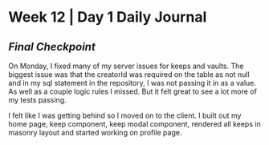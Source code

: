 # Week 12 | Day 1 Daily Journal

## *Final Checkpoint*
On Monday, I fixed many of my server issues for keeps and vaults. The biggest issue was that the creatorId was required on the table as not null and in my sql statement in the repository, I was not passing it in as a value. As well as a couple logic rules I missed. But it felt great to see a lot more of my tests passing. 

I felt like I was getting behind so I moved on to the client. I built out my home page, keep component, keep modal component, rendered all keeps in masonry layout and started working on profile page.


